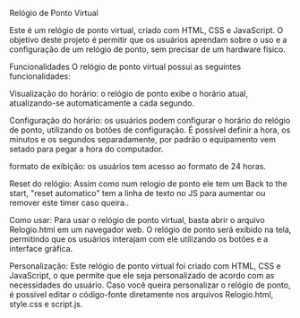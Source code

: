 Relógio de Ponto Virtual

Este é um relógio de ponto virtual, criado com HTML, CSS e JavaScript. O objetivo deste projeto é permitir que os usuários aprendam sobre o uso e a configuração de um relógio de ponto, sem precisar de um hardware físico.

Funcionalidades
O relógio de ponto virtual possui as seguintes funcionalidades:

Visualização do horário: o relógio de ponto exibe o horário atual, atualizando-se automaticamente a cada segundo.

Configuração do horário: os usuários podem configurar o horário do relógio de ponto, utilizando os botões de configuração. É possível definir a hora, os minutos e os segundos separadamente, por padrão o equipamento vem setado para pegar a hora do computador.

formato de exibição: os usuários tem acesso ao formato de 24 horas.

Reset do relógio: Assim como num relogio de ponto ele tem um Back to the start, "reset automatico" tem a linha de texto no JS para aumentar ou remover este timer caso queira..

Como usar:
Para usar o relógio de ponto virtual, basta abrir o arquivo Relogio.html em um navegador web. O relógio de ponto será exibido na tela, permitindo que os usuários interajam com ele utilizando os botões e a interface gráfica.

Personalização:
Este relógio de ponto virtual foi criado com HTML, CSS e JavaScript, o que permite que ele seja personalizado de acordo com as necessidades do usuário. Caso você queira personalizar o relógio de ponto, é possível editar o código-fonte diretamente nos arquivos Relogio.html, style.css e script.js.

